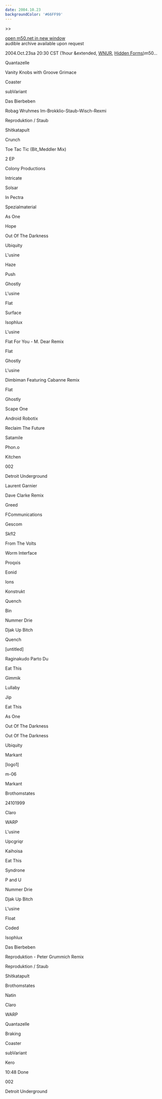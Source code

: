 ```yaml
---
date: 2004.10.23
backgroundColor: '#66FF99'
---
```


\>>

[open m50.net in new window  
](http://m50.net/)audible archive available upon request

2004.Oct.23sa 20:30 CST (1hour &extended, [WNUR](http://www.wnur.org/), [Hidden Forms](http://industrial.wnur.org/))m50...

Quantazelle

Vanity Knobs with Groove Grimace

Coaster

subVariant

Das Bierbeben

Robag Wruhmes Im-Brokklio-Staub-Wisch-Rexmi

Reproduktion / Staub

Shitkatapult

Crunch

Toe Tac Tic (Bit\_Meddler Mix)

2 EP

Colony Productions

Intricate

Solsar

In Pectra

Spezialmaterial

As One

Hope

Out Of The Darkness

Ubiquity

L'usine

Haze

Push

Ghostly

L'usine

Flat

Surface

Isophlux

L'usine

Flat For You - M. Dear Remix

Flat

Ghostly

L'usine

Dimbiman Featuring Cabanne Remix

Flat

Ghostly

Scape One

Android Robotix

Reclaim The Future

Satamile

Phon.o

Kitchen

002

Detroit Underground

Laurent Garnier

Dave Clarke Remix

Greed

FCommunications

Gescom

Skfl2

From The Volts

Worm Interface

Proqxis

Eonid

Ions

Konstrukt

Quench

Bin

Nummer Drie

Djak Up Bitch

Quench

\[untitled\]

Raginakudo Parto Du

Eat This

Gimmik

Lullaby

Jip

Eat This

As One

Out Of The Darkness

Out Of The Darkness

Ubiquity

Markant

\[logo1\]

m-06

Markant

Brothomstates

24101999

Claro

WARP

L'usine

Upcgriqr

Kaihoisa

Eat This

Syndrone

P and U

Nummer Drie

Djak Up Bitch

L'usine

Float

Coded

Isophlux

Das Bierbeben

Reproduktion - Peter Grummich Remix

Reproduktion / Staub

Shitkatapult

Brothomstates

Natin

Claro

WARP

Quantazelle

Braking

Coaster

subVariant

Kero

10:48 Done

002

Detroit Underground